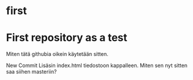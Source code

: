 # first
<h1>First repository as a test</h1>
<p>Miten tätä githubia oikein käytetään sitten. </p>
New Commit
Lisäsin index.html tiedostoon kappalleen. Miten sen nyt sitten saa siihen masteriin?
